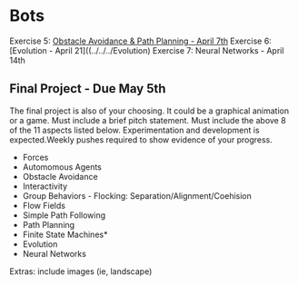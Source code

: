 # Bots

Exercise 5: [Obstacle Avoidance & Path Planning - April 7th](../../../PathPlanning_ObstacleAvoidance)
Exercise 6: [Evolution - April 21]((../../../Evolution) 
Exercise 7: Neural Networks - April 14th

## Final Project - Due May 5th

The final project is also of your choosing. It could be a graphical animation or a game. Must include a brief pitch statement. Must include the above 8 of the 11 aspects listed below. Experimentation and development is expected.Weekly pushes required to show evidence of your progress.

- Forces
- Automomous Agents
- Obstacle Avoidance
- Interactivity
- Group Behaviors - Flocking: Separation/Alignment/Coehision
- Flow Fields
- Simple Path Following
- Path Planning
- Finite State Machines*
- Evolution
- Neural Networks


Extras: include images (ie, landscape)
